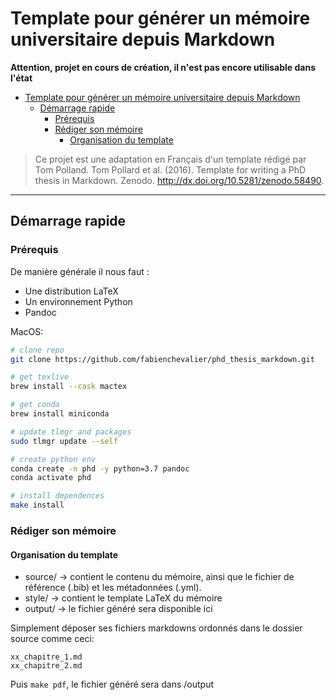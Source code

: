 # Template pour générer un mémoire universitaire depuis Markdown

**Attention, projet en cours de création, il n'est pas encore utilisable dans l'état**

- [Template pour générer un mémoire universitaire depuis Markdown](#template-pour-générer-un-mémoire-universitaire-depuis-markdown)
  - [Démarrage rapide](#démarrage-rapide)
    - [Prérequis](#prérequis)
    - [Rédiger son mémoire](#rédiger-son-mémoire)
      - [Organisation du template](#organisation-du-template)

> Ce projet est une adaptation en Français d'un template rédigé par Tom Polland. Tom Pollard et al. (2016). Template for writing a PhD thesis in Markdown. Zenodo. http://dx.doi.org/10.5281/zenodo.58490.
---
## Démarrage rapide

### Prérequis

De manière générale il nous faut :

- Une distribution LaTeX
- Un environnement Python
- Pandoc

MacOS:

``` bash
# clone repo
git clone https://github.com/fabienchevalier/phd_thesis_markdown.git

# get texlive
brew install --cask mactex

# get conda
brew install miniconda

# update tlmgr and packages
sudo tlmgr update --self

# create python env
conda create -n phd -y python=3.7 pandoc
conda activate phd

# install dependences
make install
```

### Rédiger son mémoire

#### Organisation du template

- source/ -> contient le contenu du mémoire, ainsi que le fichier de référence (.bib) et les métadonnées (.yml).
- style/ -> contient le template LaTeX du mémoire
- output/ -> le fichier généré sera disponible ici

Simplement déposer ses fichiers markdowns ordonnés dans le dossier source comme ceci:

```
xx_chapitre_1.md
xx_chapitre_2.md
```
Puis `make pdf`, le fichier généré sera dans /output